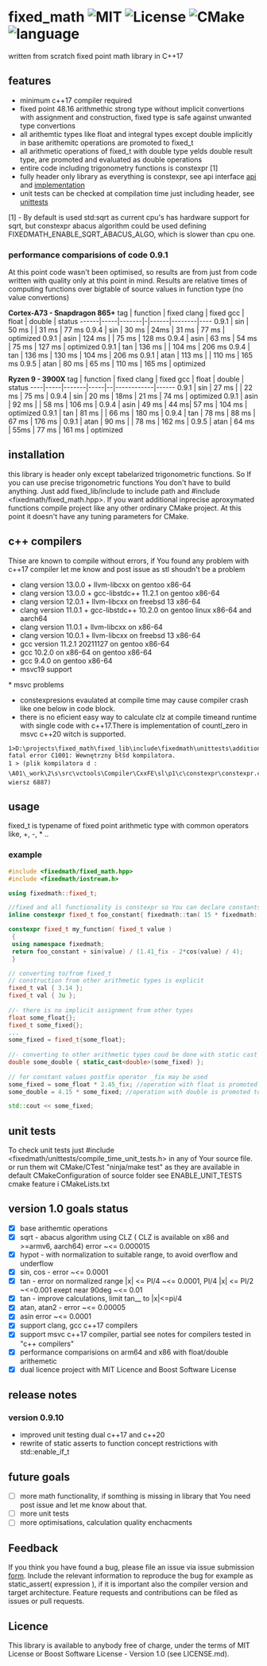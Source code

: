 # fixed_math ![MIT](https://img.shields.io/badge/license-MIT-blue.svg) ![License](https://img.shields.io/badge/License-Boost%201.0-lightblue.svg) ![CMake](https://github.com/arturbac/fixed_math/workflows/CMake/badge.svg) ![language](https://img.shields.io/badge/language-C%2B%2B17-blue.svg)

written from scratch fixed point math library in C++17

## features

* minimum c++17 compiler required
* fixed point 48.16 arithmethic strong type without implicit convertions with assignment and construction, fixed type is safe against unwanted type convertions
* all arithemtic types like float and integral types except double implicitly in base arithemitc operations are promoted to fixed_t
* all arithmetic operations of fixed_t with double type yelds double result type, are promoted and evaluated as double operations
* entire code including trigonometry functions is constexpr \[1\]
* fully header only library as everything is constexpr, see api interface [api](https://github.com/arturbac/fixed_math/blob/master/fixed_lib/include/fixedmath/fixed_math.hpp) and [implementation](https://github.com/arturbac/fixed_math/blob/master/fixed_lib/include/fixedmath/math.h)
* unit tests can be checked at compilation time just including header, see [unittests](https://github.com/arturbac/fixed_math/blob/master/fixed_lib/include/fixedmath/compile_time_unit_tests.h)


\[1\] - By default is used std:sqrt as current cpu's has hardware support for sqrt, but constexpr abacus algorithm could be used defining FIXEDMATH_ENABLE_SQRT_ABACUS_ALGO, which is slower than cpu one.

### performance comparisions of code 0.9.1
At this point code wasn't been optimised, so results are from just from code written with quality only at this point in mind. Results are relative times of computing functions over bigtable of source values in function type (no value convertions)

**Cortex-A73 - Snapdragon 865+**
tag | function | fixed clang | fixed gcc | float | double | status
------|-----|-------|-|------|--------|----
0.9.1 | sin | 50 ms | | 31 ms | 77 ms
0.9.4 | sin | 30 ms | 24ms |  31 ms | 77 ms | optimized
0.9.1 | asin | 124 ms | |  75 ms | 128 ms 
0.9.4 | asin | 63 ms | 54 ms | 75 ms | 127 ms  | optimized
0.9.1 | tan | 136 ms | |  104 ms | 206 ms 
0.9.4 | tan | 136 ms | 130 ms |  104 ms | 206 ms 
0.9.1 | atan | 113 ms | |  110 ms | 165 ms
0.9.5 | atan | 80 ms | 65 ms | 110 ms | 165 ms | optimized

**Ryzen 9 - 3900X**
tag | function | fixed clang | fixed gcc | float | double | status
----|-----|-------|-----|--|------------|------
0.9.1 | sin | 27 ms | | 22 ms | 75 ms |
0.9.4 | sin | 20 ms | 18ms | 21 ms | 74 ms | optimized
0.9.1 | asin | 92 ms | | 58 ms | 106 ms |
0.9.4 | asin | 49 ms | 44 ms| 57 ms | 104 ms  | optimized
0.9.1 | tan | 81 ms | | 66 ms | 180 ms |
0.9.4 | tan | 78 ms | 88 ms | 67 ms | 176 ms |
0.9.1 | atan | 90 ms | | 78 ms | 162 ms |
0.9.5 | atan | 64 ms | 55ms | 77 ms | 161 ms  | optimized

## installation

this library is header only except tabelarized trigonometric functions. So If you can use precise trigonometric functions You don't have to build anything.
Just add fixed_lib/include to include path and #include <fixedmath/fixed_math.hpp>. If you want additional inprecise aproxymated functions compile project like any other ordinary CMake project. At this point it doesn't have any tuning parameters for CMake.

## c++ compilers

Thise are known to compile without errors, if You found any problem with c++17 compiler let me know and post issue as stl shoudn't be a problem
 - clang version 13.0.0 + llvm-libcxx on gentoo x86-64
 - clang version 13.0.0 + gcc-libstdc++ 11.2.1 on gentoo x86-64
 - clang version 12.0.1 + llvm-libcxx on freebsd 13 x86-64
 - clang version 11.0.1 + gcc-libstdc++ 10.2.0 on gentoo linux x86-64 and aarch64
 - clang version 11.0.1 + llvm-libcxx on x86-64
 - clang version 10.0.1 + llvm-libcxx on freebsd 13 x86-64
 - gcc version 11.2.1 20211127 on gentoo x86-64
 - gcc 10.2.0 on x86-64 on gentoo x86-64
 - gcc 9.4.0 on gentoo x86-64
 - msvc19 support
 
 \*  msvc problems
  - constexpresions evaulated at compile time may cause compiler crash like one below in code block.
  - there is no eficient easy way to calculate clz at compile timeand runtime with single code  with c++17.There is implementation of countl_zero in msvc c++20 witch is supported.
  
  ```
  1>D:\projects\fixed_math\fixed_lib\include\fixedmath\unittests\addition.h(19,43): fatal error C1001: Wewnętrzny błšd kompilatora.
  1 > (plik kompilatora d : \A01\_work\2\s\src\vctools\Compiler\CxxFE\sl\p1\c\constexpr\constexpr.cpp, wiersz 6887)
  ```
## usage
fixed_t is typename of fixed point arithmetic type with common operators like, +, -, * ..

### example

```C++
#include <fixedmath/fixed_math.hpp>
#include <fixedmath/iostream.h>

using fixedmath::fixed_t;

//fixed and all functionality is constexpr so You can declare constants see features [1]
inline constexpr fixed_t foo_constant{ fixedmath::tan( 15 * fixedmath::phi/180) };

constexpr fixed_t my_function( fixed_t value )
 {
 using namespace fixedmath;
 return foo_constant + sin(value) / (1.41_fix - 2*cos(value) / 4);
 }

// converting to/from fixed_t
// construction from other arithmetic types is explicit
fixed_t val { 3.14 };
fixed_t val { 3u };
 
//- there is no implicit assignment from other types
float some_float{};
fixed_t some_fixed{};
...
some_fixed = fixed_t{some_float};
 
//- converting to other arithmetic types coud be done with static cast and is explicit
double some_double { static_cast<double>(some_fixed) };
 
// for constant values postfix operator _fix may be used
some_fixed = some_float * 2.45_fix; //operation with float is promoted to fixed_t
some_double = 4.15 * some_fixed; //operation with double is promoted to double

std::cout << some_fixed;

```
## unit tests

To check unit tests just #include <fixedmath/unittests/compile_time_unit_tests.h> in any of Your source file.
or run them wit CMake/CTest "ninja/make test" as they are available in default CMakeConfiguration of source folder see ENABLE_UNIT_TESTS cmake feature i CMakeLists.txt


## version 1.0 goals status

- [x] base arithemtic operations 
- [x] sqrt - abacus algorithm using CLZ ( CLZ is available on x86 and >=armv6, aarch64)  error ~<= 0.000015
- [x] hypot - with normalization to suitable range, to avoid overflow and underflow
- [x] sin, cos - error ~<= 0.0001
- [x] tan - error on normalized range |x| <= PI/4 ~<= 0.0001, PI/4 |x| <= PI/2 ~<=0.001 exept near 90deg ~<= 0.01
- [x] tan - improve calculations, limit tan__ to |x|<=pi/4
- [x] atan, atan2 - error  ~<= 0.00005
- [x] asin error  ~<= 0.0001
- [x] support clang, gcc c++17 compilers
- [x] support msvc c++17 compiler, partial see notes for compilers tested in \"c++ compilers\"
- [x] performance comparisions on arm64 and x86 with float/double arithemetic
- [x] dual licence project with MIT Licence and Boost Software License

## release notes
### version 0.9.10
  - improved unit testing dual c++17 and c++20
  - rewrite of static asserts to function concept restrictions with std::enable_if_t
  
## future goals

- [    ] more math functionality, if somthing is missing in library that You need post issue and let me know about that.
- [    ] more unit tests
- [    ] more optimisations, calculation quality enchacments

## Feedback

If you think you have found a bug, please file an issue via issue submission [form](https://github.com/arturbac/fixed_math/issues). Include the relevant information to reproduce the bug for example as static_assert( expression ), if it is important also the compiler version and target architecture. Feature requests and contributions can be filed as issues or pull requests.

## Licence

This library is available to anybody free of charge, under the terms of MIT License or Boost Software License - Version 1.0 (see LICENSE.md).
